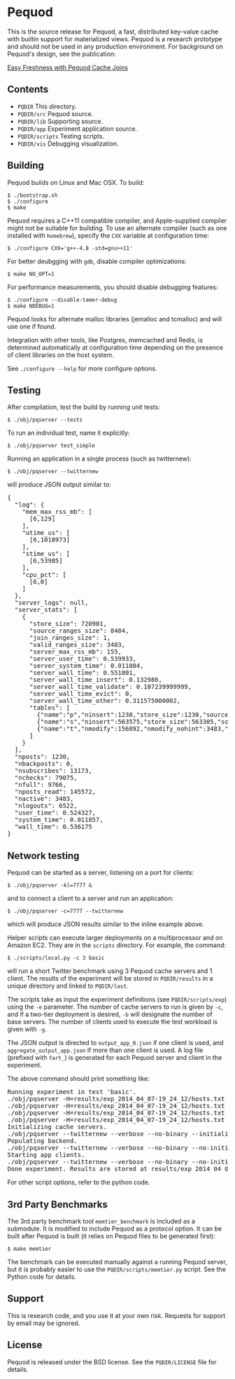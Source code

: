 # Pequod #

This is the source release for Pequod, a fast, distributed key-value cache
with builtin support for materialized views. Pequod is a research prototype
and should not be used in any production environment. For background on 
Pequod's design, see the publication:

[Easy Freshness with Pequod Cache Joins](https://www.usenix.org/system/files/conference/nsdi14/nsdi14-paper-kate.pdf)


## Contents ##

* `PQDIR`            This directory.
* `PQDIR/src`        Pequod source.
* `PQDIR/lib`        Supporting source.
* `PQDIR/app`        Experiment application source.
* `PQDIR/scripts`    Testing scripts.
* `PQDIR/vis`        Debugging visualization.


## Building ##

Pequod builds on Linux and Mac OSX. To build:

    $ ./bootstrap.sh
    $ ./configure
    $ make

Pequod requires a C++11 compatible compiler, and Apple-supplied compiler might
not be suitable for building. To use an alternate compiler (such as one 
installed with `homebrew`), specify the `CXX` variable at configuration time:

    $ ./configure CXX='g++-4.8 -std=gnu++11'

For better deubgging with `gdb`, disable compiler optimizations:

    $ make NO_OPT=1

For performance measurements, you should disable debugging features:

    $ ./configure --disable-tamer-debug
    $ make NDEBUG=1

Pequod looks for alternate malloc libraries (jemalloc and tcmalloc) and will 
use one if found. 

Integration with other tools, like Postgres, memcached and Redis, is determined 
automatically at configuration time depending on the presence of client 
libraries on the host system.

See `./configure --help` for more configure options.


## Testing ##

After compilation, test the build by running unit tests:

    $ ./obj/pqserver --tests

To run an individual test, name it explicitly:

    $ ./obj/pqserver test_simple

Running an application in a single process (such as twitternew):

    $ ./obj/pqserver --twitternew

will produce JSON output similar to:

<pre>
{
  "log": {
    "mem_max_rss_mb": [
      [6,129]
    ],
    "utime_us": [
      [6,1018973]
    ],
    "stime_us": [
      [6,53985]
    ],
    "cpu_pct": [
      [6,0]
    ]
  },
  "server_logs": null,
  "server_stats": [
    {
      "store_size": 720901,
      "source_ranges_size": 8484,
      "join_ranges_size": 1,
      "valid_ranges_size": 3483,
      "server_max_rss_mb": 155,
      "server_user_time": 0.539933,
      "server_system_time": 0.011884,
      "server_wall_time": 0.551801,
      "server_wall_time_insert": 0.132986,
      "server_wall_time_validate": 0.107239999999,
      "server_wall_time_evict": 0,
      "server_wall_time_other": 0.311575000002,
      "tables": [
        {"name":"p","ninsert":1230,"store_size":1230,"source_ranges_size":5001,"nvalidate":1800,"nsubtables":5000},
        {"name":"s","ninsert":563575,"store_size":563305,"source_ranges_size":3483,"nvalidate":3483,"nsubtables":5000},
        {"name":"t","nmodify":156892,"nmodify_nohint":3483,"store_size":156366,"sink_ranges_size":3483,"nsubtables":3483}
      ]
    }
  ],
  "nposts": 1230,
  "nbackposts": 0,
  "nsubscribes": 13173,
  "nchecks": 79075,
  "nfull": 9766,
  "nposts_read": 145572,
  "nactive": 3483,
  "nlogouts": 6522,
  "user_time": 0.524327,
  "system_time": 0.011857,
  "wall_time": 0.536175
}
</pre>


## Network testing ##

Pequod can be started as a server, listening on a port for clients:

    $ ./obj/pqserver -kl=7777 &

and to connect a client to a server and run an application:

    $ ./obj/pqserver -c=7777 --twitternew

which will produce JSON results similar to the inline example above.

Helper scripts can execute larger deployments on a multiprocessor and on 
Amazon EC2. They are in the `scripts` directory. For example, the command:

    $ ./scripts/local.py -c 3 basic

will run a short Twitter benchmark using 3 Pequod cache servers and 1 client. 
The results of the experiment will be stored in `PQDIR/results` in a unique 
directory and linked to `PQDIR/last`. 

The scripts take as input the experiment definitions (see `PQDIR/scripts/exp`) 
using the `-e` parameter. The number of cache servers to run is given by `-c`, 
and if a two-tier deployment is desired, `-b` will designate the number of base 
servers. The number of clients used to execute the test workload is given with `-g`. 

The JSON output is directed to `output_app_0.json` if one client is used, and 
`aggregate_output_app.json` if more than one client is used. A log file 
(prefixed with `fart_`) is generated for each Pequod server and client in the 
experiment.

The above command should print something like:

<pre>
Running experiment in test 'basic'.
./obj/pqserver -H=results/exp_2014_04_07-19_24_12/hosts.txt -B=1 -P=twitternew-text -kl=7000
./obj/pqserver -H=results/exp_2014_04_07-19_24_12/hosts.txt -B=1 -P=twitternew-text -kl=7001
./obj/pqserver -H=results/exp_2014_04_07-19_24_12/hosts.txt -B=1 -P=twitternew-text -kl=7002
./obj/pqserver -H=results/exp_2014_04_07-19_24_12/hosts.txt -B=1 -P=twitternew-text -kl=7003
Initializing cache servers.
./obj/pqserver --twitternew --verbose --no-binary --initialize --no-populate --no-execute -H=results/exp_2014_04_07-19_24_12/hosts.txt -B=1
Populating backend.
./obj/pqserver --twitternew --verbose --no-binary --no-initialize --no-execute --popduration=0 --nusers=1000 -H=results/exp_2014_04_07-19_24_12/hosts.txt -B=1
Starting app clients.
./obj/pqserver --twitternew --verbose --no-binary --no-initialize --no-populate --nusers=1000 --duration=100000 --fetch -H=results/exp_2014_04_07-19_24_12/hosts.txt -B=1
Done experiment. Results are stored at results/exp_2014_04_07-19_24_12/basic/
</pre>

For other script options, refer to the python code.


## 3rd Party Benchmarks ##

The 3rd party benchmark tool `memtier_benchmark` is included as a submodule. It
is modified to include Pequod as a protocol option. It can be built after 
Pequod is built (it relies on Pequod files to be generated first):

    $ make memtier

The benchmark can be executed manually against a running Pequod server, but it
is probably easier to use the `PQDIR/scripts/memtier.py` script. See the Python code 
for details.


## Support ##

This is research code, and you use it at your own risk. Requests for support by email may be ignored.


## License ##

Pequod is released under the BSD license. See the `PQDIR/LICENSE` file for details.